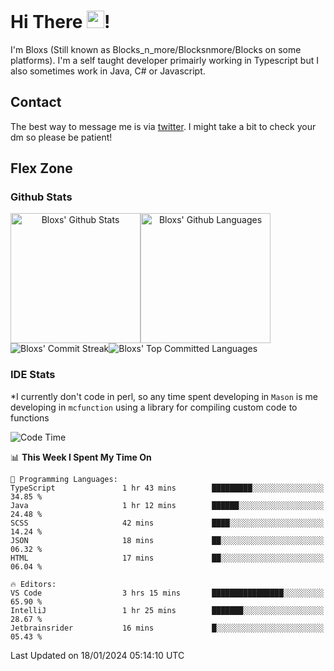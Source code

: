 # Hi There <img src="https://media.giphy.com/media/hvRJCLFzcasrR4ia7z/giphy.gif" width="28">!
I'm Bloxs (Still known as Blocks_n_more/Blocksnmore/Blocks on some platforms). I'm a self taught developer primairly working in Typescript but I also sometimes work in Java, C# or Javascript. 

## Contact
The best way to message me is via [twitter](https://twitter.com/blocksnmore). I might take a bit to check your dm so please be patient!

## Flex Zone
### Github Stats
<div style="display: flex;" align="center">
  <img src="https://readme-stats-gules.vercel.app/api?username=Blocksnmore&bg_color=23272A&show_icons=true&count_private=true&title_color=fff&text_color=fff&icon_color=3d34eb&hide_border=true&border_radius=10" alt="Bloxs' Github Stats" style="height: 13rem" />
 <img src="https://readme-stats-gules.vercel.app/api/top-langs/?username=Blocksnmore&layout=donut&count_private=true&hide_border=true&bg_color=23272A&title_color=fff&text_color=fff&icon_color=3d34eb&border_radius=10" alt="Bloxs' Github Languages" style="height: 13rem;" />
</div>
<div style="display: flex;" align="center">
  <img src="https://streak-stats.demolab.com?user=Blocksnmore&theme=github-dark-blue&hide_border=true" alt="Bloxs' Commit Streak">
  <img src="http://github-profile-summary-cards.vercel.app/api/cards/most-commit-language?username=Blocksnmore&theme=github_dark" alt="Bloxs' Top Committed Languages">
</div>

### IDE Stats
*I currently don't code in perl, so any time spent developing in `Mason` is me developing in `mcfunction` using a library for compiling custom code to functions
<!--START_SECTION:waka-->
![Code Time](http://img.shields.io/badge/Code%20Time-715%20hrs%2030%20mins-blue)

📊 **This Week I Spent My Time On** 

```text
💬 Programming Languages: 
TypeScript               1 hr 43 mins        █████████░░░░░░░░░░░░░░░░   34.85 % 
Java                     1 hr 12 mins        ██████░░░░░░░░░░░░░░░░░░░   24.48 % 
SCSS                     42 mins             ████░░░░░░░░░░░░░░░░░░░░░   14.24 % 
JSON                     18 mins             ██░░░░░░░░░░░░░░░░░░░░░░░   06.32 % 
HTML                     17 mins             ██░░░░░░░░░░░░░░░░░░░░░░░   06.04 % 

🔥 Editors: 
VS Code                  3 hrs 15 mins       ████████████████░░░░░░░░░   65.90 % 
IntelliJ                 1 hr 25 mins        ███████░░░░░░░░░░░░░░░░░░   28.67 % 
Jetbrainsrider           16 mins             █░░░░░░░░░░░░░░░░░░░░░░░░   05.43 % 
```


 Last Updated on 18/01/2024 05:14:10 UTC
<!--END_SECTION:waka-->
